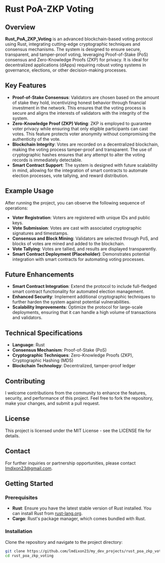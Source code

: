 # Rust PoA-ZKP Voting

## Overview

**Rust_PoA_ZKP_Voting** is an advanced blockchain-based voting protocol using Rust, integrating cutting-edge cryptographic techniques and consensus mechanisms. The system is designed to ensure secure, transparent, and tamper-proof voting, leveraging Proof-of-Stake (PoS) consensus and Zero-Knowledge Proofs (ZKP) for privacy. It is ideal for decentralized applications (dApps) requiring robust voting systems in governance, elections, or other decision-making processes.

## Key Features

- **Proof-of-Stake Consensus**: Validators are chosen based on the amount of stake they hold, incentivizing honest behavior through financial investment in the network. This ensures that the voting process is secure and aligns the interests of validators with the integrity of the system.
- **Zero-Knowledge Proof (ZKP) Voting**: ZKP is employed to guarantee voter privacy while ensuring that only eligible participants can cast votes. This feature protects voter anonymity without compromising the authenticity of the vote.
- **Blockchain Integrity**: Votes are recorded on a decentralized blockchain, making the voting process tamper-proof and transparent. The use of cryptographic hashes ensures that any attempt to alter the voting records is immediately detectable.
- **Smart Contract Support**: The system is designed with future scalability in mind, allowing for the integration of smart contracts to automate election processes, vote tallying, and reward distribution.

## Example Usage

After running the project, you can observe the following sequence of operations:

- **Voter Registration**: Voters are registered with unique IDs and public keys.
- **Vote Submission**: Votes are cast with associated cryptographic signatures and timestamps.
- **Consensus and Block Mining**: Validators are selected through PoS, and blocks of votes are mined and added to the blockchain.
- **Vote Tallying**: Votes are tallied, and results are displayed transparently.
- **Smart Contract Deployment (Placeholder)**: Demonstrates potential integration with smart contracts for automating voting processes.

## Future Enhancements

- **Smart Contract Integration**: Extend the protocol to include full-fledged smart contract functionality for automated election management.
- **Enhanced Security**: Implement additional cryptographic techniques to further harden the system against potential vulnerabilities.
- **Scalability Improvements**: Optimize the protocol for large-scale deployments, ensuring that it can handle a high volume of transactions and validators.

## Technical Specifications

- **Language**: Rust
- **Consensus Mechanism**: Proof-of-Stake (PoS)
- **Cryptographic Techniques**: Zero-Knowledge Proofs (ZKP), Cryptographic Hashing (MD5)
- **Blockchain Technology**: Decentralized, tamper-proof ledger

## Contributing

I welcome contributions from the community to enhance the features, security, and performance of this project. Feel free to fork the repository, make your changes, and submit a pull request.

## License

This project is licensed under the MIT License - see the LICENSE file for details.

## Contact

For further inquiries or partnership opportunities, please contact lmdixon23@gmail.com.

## Getting Started

### Prerequisites

- **Rust**: Ensure you have the latest stable version of Rust installed. You can install Rust from [rust-lang.org](https://www.rust-lang.org/).
- **Cargo**: Rust's package manager, which comes bundled with Rust.

### Installation

Clone the repository and navigate to the project directory:

```bash
git clone https://github.com/lmdixon23/my_dev_projects/rust_poa_zkp_voting.git
cd rust_poa_zkp_voting